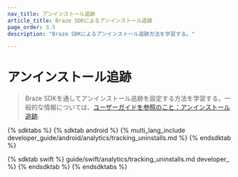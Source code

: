 ```yaml
---
nav_title: アンインストール追跡
article_title: Braze SDKによるアンインストール追跡
page_order: 3.5
description: "Braze SDKによるアンインストール追跡方法を学習する。"

---
```


# アンインストール追跡

> Braze SDKを通してアンインストール追跡を設定する方法を学習する。一般的な情報については、[ユーザーガイドを参照のこと：アンインストール追跡]({{site.baseurl}}/user_guide/analytics/tracking/uninstall_tracking).

{% sdktabs %}
{% sdktab android %}
{% multi_lang_include developer_guide/android/analytics/tracking_uninstalls.md %}
{% endsdktab %}

{% sdktab swift %}
guide/swift/analytics/tracking_uninstalls.md developer_ %}
{% endsdktab %}
{% endsdktabs %}
